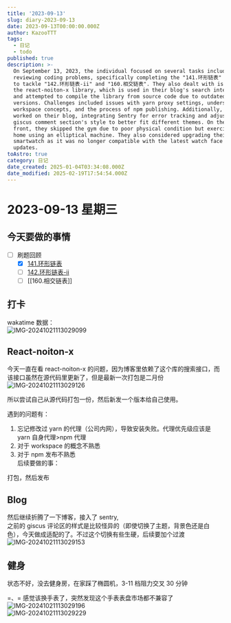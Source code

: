 ```yaml
---
title: '2023-09-13'
slug: diary-2023-09-13
date: 2023-09-13T00:00:00.000Z
author: KazooTTT
tags:
  - 日记
  - todo
published: true
description: >-
  On September 13, 2023, the individual focused on several tasks including
  reviewing coding problems, specifically completing the "141.环形链表" and planning
  to tackle "142.环形链表-ii" and "160.相交链表". They also dealt with issues related to
  the react-noiton-x library, which is used in their blog's search interface,
  and attempted to compile the library from source code due to outdated
  versions. Challenges included issues with yarn proxy settings, understanding
  workspace concepts, and the process of npm publishing. Additionally, they
  worked on their blog, integrating Sentry for error tracking and adjusting the
  giscus comment section's style to better fit different themes. On the personal
  front, they skipped the gym due to poor physical condition but exercised at
  home using an elliptical machine. They also considered upgrading their
  smartwatch as it was no longer compatible with the latest watch face market
  updates.
toAstro: true
category: 日记
date_created: 2025-01-04T03:34:08.000Z
date_modified: 2025-02-19T17:54:54.000Z
---
```


# 2023-09-13 星期三

<!-- start of weread -->
<!-- end of weread -->

## 今天要做的事情

- [ ] 刷题回顾
  - [x] [141.环形链表](https://notes.kazoottt.top/03-领域/编程/算法/记录/141.环形链表)
  - [ ] [142.环形链表-ii](https://notes.kazoottt.top/03-领域/编程/算法/记录/142.环形链表-ii)
  - [ ] [[160.相交链表]]

## 打卡

wakatime 数据：  
![IMG-20241021113029099](<https://pictures.kazoottt.top/2024/11/20241125-7139a104f1df9b03b462a7d8b582b109.png>)

## React-noiton-x

今天一直在看 react-noiton-x 的问题，因为博客里依赖了这个库的搜索接口，而该接口虽然在源代码里更新了，但是最新一次打包是二月份  
![IMG-20241021113029126](<https://pictures.kazoottt.top/2024/11/20241125-e05ed84ba105012a9d605957c3813d65.png>)

所以尝试自己从源代码打包一份，然后新发一个版本给自己使用。

遇到的问题有：

1. 忘记修改过 yarn 的代理（公司内网），导致安装失败。代理优先级应该是 yarn 自身代理>npm 代理
2. 对于 workspace 的概念不熟悉
3. 对于 npm 发布不熟悉  
   后续要做的事：

打包，然后发布

## Blog

然后继续折腾了一下博客，接入了 sentry,  
之前的 giscus 评论区的样式是比较怪异的（即使切换了主题，背景色还是白色），今天做成适配的了。不过这个切换有些生硬，后续要加个过渡  
![IMG-20241021113029153](<https://pictures.kazoottt.top/2024/11/20241125-c8924e57d362b973da60017a4ad7bbdd.gif>)

## 健身

状态不好，没去健身房，在家踩了椭圆机，3-11 档阻力交叉 30 分钟

=、= 感觉该换手表了，突然发现这个手表表盘市场都不兼容了  
​​​![IMG-20241021113029196](<https://pictures.kazoottt.top/2024/11/20241125-4cd6f6565440bf5c21b6ee94587de167.jpeg>)  
![IMG-20241021113029229](<https://pictures.kazoottt.top/2024/11/20241125-16152535d36b14dc442cccfd8484b72b.jpeg>)
